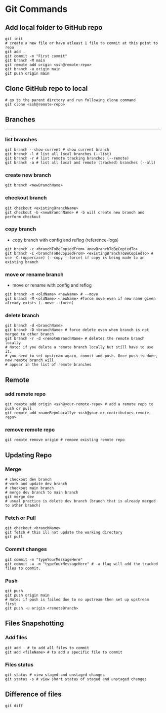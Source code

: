 # Git Commands

## Add local folder to GitHub repo
```shell
git init
# create a new file or have atleast 1 file to commit at this point to repo
git add .
git commit -m "First commit"
git branch -M main
git remote add origin <ssh@remote-repo>
git branch -u origin main
git push origin main
```

## Clone GitHub repo to local
```shell
# go to the parent dirctory and run following clone command
git clone <ssh@remote-repo>
```

## Branches
___
### list branches
```shell
git branch --show-current # show current branch 
git branch -l # list all local branches (--list)
git branch -r # list remote tracking branches (--remote)
git branch -a # list all local and remote (tracked) branches (--all)
```

### create new branch
```shell
git branch <newBranchName>
```

### checkout branch
```shell
git checkout <existingBranchName>
git checkout -b <newBranchName> # -b will create new branch and perform checkout
```

### copy branch
- copy branch with config and reflog (reference-logs)
```shell
git branch -c <branchToBeCopiedFrom> <newBranchToBeCopiedTo>
git branch -C <branchToBeCopiedFrom> <existingBranchToBeCopiedTo> # use -C (uppercase) (--copy --force) if copy is being made to an existing branch
```

### move or rename branch
- move or rename with config and reflog
```shell
git branch -m <oldName> <newName> # --move
git branch -M <oldName> <newName> #force move even if new name given already exists (--move --force) 
```


### delete branch
```shell
git branch -d <branchName>
git branch -D <branchName> # force delete even when branch is not merged to other branch
git branch -r -d <remoteBranchName> # deletes the remote branch locally
# Note: if you delete a remote branch locally but still have to use it. 
# you need to set upstream again, commit and push. Once push is done, new remote branch will 
# appear in the list of remote branches
```

## Remote
### add remote repo
```shell
git remote add origin <ssh@your-remote-repo> # add a remote repo to push or pull
git remote add <nameRepoLocally> <ssh@your-or-contributors-remote-repo>
```

### remove remote repo
```shell
git remote remove origin # remove existing remote repo
```


## Updating Repo

### Merge
```shell
# checkout dev branch
# work and update dev branch
# checkout main branch
# merge dev branch to main branch
git merge dev
# usual practice is delete dev branch (branch that is already merged to other branch)
```

### Fetch or Pull
```shell
git checkout <branchName>
git fetch # this ill not update the working directory 
git pull
```


### Commit changes
```shell
git commit -m "typeYourMessageHere"
git commit -a -m "typeYourMessageHere" # -a flag will add the tracked files to commit.
```

### Push
```shell
git push 
git push origin main
# Note: if push is failed due to no upstream then set up upstream first
git push -u origin <remoteBranch>
```

## Files Snapshotting
### Add files
```shell
git add . # to add all files to commit
git add <fileName> # to add a specific file to commit
```

### Files status
```shell
git status # view staged and unstaged changes
git status -s # view short status of staged and unstaged changes
```

## Difference of files
```shell
git diff 
```